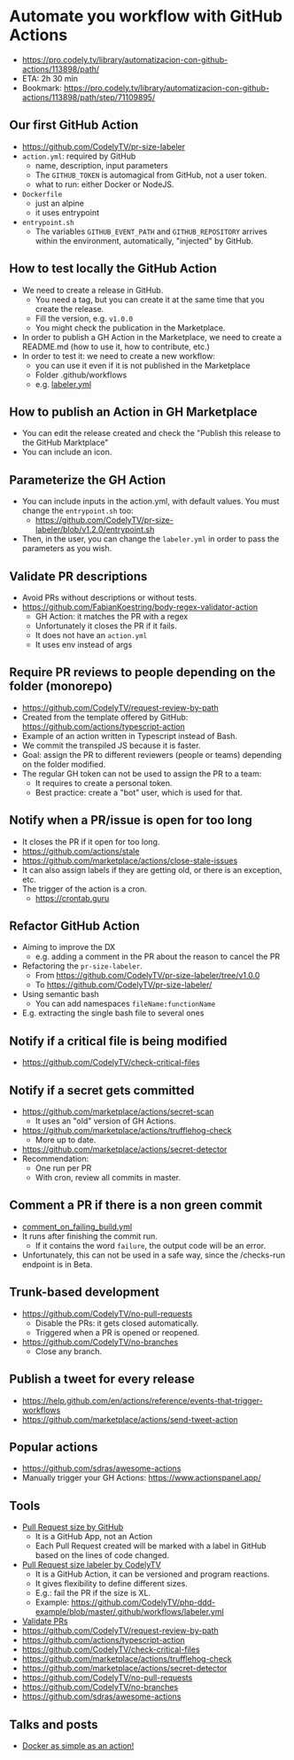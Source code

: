 # Automate you workflow with GitHub Actions
* https://pro.codely.tv/library/automatizacion-con-github-actions/113898/path/
* ETA: 2h 30 min
* Bookmark:
https://pro.codely.tv/library/automatizacion-con-github-actions/113898/path/step/71109895/


## Our first GitHub Action
* https://github.com/CodelyTV/pr-size-labeler
* `action.yml`: required by GitHub
    * name, description, input parameters
    * The `GITHUB_TOKEN` is automagical from GitHub, not a user token.
    * what to run: either Docker or NodeJS.
* `Dockerfile`
    * just an alpine
    * it uses entrypoint
* `entrypoint.sh`
    * The variables `GITHUB_EVENT_PATH` and `GITHUB_REPOSITORY` arrives within the environment, automatically, "injected" by GitHub.

## How to test locally the GitHub Action
* We need to create a release in GitHub.
    * You need a tag, but you can create it at the same time that you create the release.
    * Fill the version, e.g. `v1.0.0`
    * You might check the publication in the Marketplace.
* In order to publish a GH Action in the Marketplace, we need to create a README.md (how to use it, how to contribute, etc.)
* In order to test it: we need to create a new workflow:
    * you can use it even if it is not published in the Marketplace
    * Folder .github/workflows
    * e.g. [ labeler.yml](https://github.com/CodelyTV/php-ddd-example/blob/master/.github/workflows/labeler.yml)


## How to publish an Action in GH Marketplace
* You can edit the release created and check the "Publish this release to the GitHub Marktplace"
* You can include an icon.


## Parameterize the GH Action
* You can include inputs in the action.yml, with default values. You must change the `entrypoint.sh` too:
    * https://github.com/CodelyTV/pr-size-labeler/blob/v1.2.0/entrypoint.sh
* Then, in the user, you can change the `labeler.yml` in order to pass the parameters as you wish.


## Validate PR descriptions
* Avoid PRs without descriptions or without tests.
* https://github.com/FabianKoestring/body-regex-validator-action
    * GH Action: it matches the PR with a regex
    * Unfortunately it closes the PR if it fails.
    * It does not have an `action.yml`
    * It uses env instead of args


## Require PR reviews to people depending on the folder (monorepo)
* https://github.com/CodelyTV/request-review-by-path
* Created from the template offered by GitHub: https://github.com/actions/typescript-action
* Example of an action written in Typescript instead of Bash.
* We commit the transpiled JS because it is faster.
* Goal: assign the PR to different reviewers (people or teams) depending on the folder modified.
* The regular GH token can not be used to assign the PR to a team:
    * It requires to create a personal token.
    * Best practice: create a "bot" user, which is used for that.


## Notify when a PR/issue is open for too long
* It closes the PR if it open for too long.
* https://github.com/actions/stale
* https://github.com/marketplace/actions/close-stale-issues
* It can also assign labels if they are getting old, or there is an exception, etc.
* The trigger of the action is a cron.
    * https://crontab.guru


## Refactor GitHub Action
* Aiming to improve the DX
    * e.g. adding a comment in the PR about the reason to cancel the PR
* Refactoring the `pr-size-labeler`.
    * From https://github.com/CodelyTV/pr-size-labeler/tree/v1.0.0
    * To https://github.com/CodelyTV/pr-size-labeler/
* Using semantic bash
    * You can add namespaces `fileName:functionName`
* E.g. extracting the single bash file to several ones


## Notify if a critical file is being modified
* https://github.com/CodelyTV/check-critical-files


## Notify if a secret gets committed
* https://github.com/marketplace/actions/secret-scan
    * It uses an "old" version of GH Actions.
* https://github.com/marketplace/actions/trufflehog-check
    * More up to date.
* https://github.com/marketplace/actions/secret-detector
* Recommendation:
    * One run per PR
    * With cron, review all commits in master.


## Comment a PR if there is a non green commit
* [comment_on_failing_build.yml](https://github.com/CodelyTV/pr-size-labeler/commit/8cb2932588c45b53ecd3435d63f96d3474ba3010)
* It runs after finishing the commit run.
    * If it contains the word `failure`, the output code will be an error.
* Unfortunately, this can not be used in a safe way, since the /checks-run endpoint is in Beta.


## Trunk-based development
* https://github.com/CodelyTV/no-pull-requests
    * Disable the PRs: it gets closed automatically.
    * Triggered when a PR is opened or reopened.
* https://github.com/CodelyTV/no-branches
    * Close any branch.


## Publish a tweet for every release
* https://help.github.com/en/actions/reference/events-that-trigger-workflows
* https://github.com/marketplace/actions/send-tweet-action


## Popular actions
* https://github.com/sdras/awesome-actions
* Manually trigger your GH Actions: https://www.actionspanel.app/


## Tools
* [Pull Request size by GitHub](https://github.com/marketplace/pull-request-size)
    * It is a GitHub App, not an Action
    * Each Pull Request created will be marked with a label in GitHub based on the lines of code changed.
* [Pull Request size labeler by CodelyTV](https://github.com/CodelyTV/pr-size-labeler)
    * It is a GitHub Action, it can be versioned and program reactions.
    * It gives flexibility to define different sizes.
    * E.g.: fail the PR if the size is XL.
    * Example: https://github.com/CodelyTV/php-ddd-example/blob/master/.github/workflows/labeler.yml
* [Validate PRs](https://github.com/FabianKoestring/body-regex-validator-action)
* https://github.com/CodelyTV/request-review-by-path
* https://github.com/actions/typescript-action
* https://github.com/CodelyTV/check-critical-files
* https://github.com/marketplace/actions/trufflehog-check
* https://github.com/marketplace/actions/secret-detector
* https://github.com/CodelyTV/no-pull-requests
* https://github.com/CodelyTV/no-branches
* https://github.com/sdras/awesome-actions


## Talks and posts
* [Docker as simple as an action!](https://www.youtube.com/watch?v=nMoaIyUlzIs&feature=youtu.be)